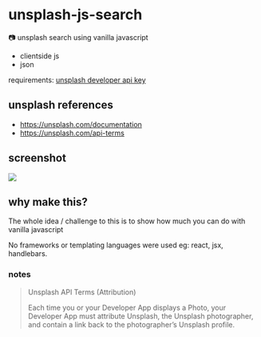 # unsplash-js-search
:camera: unsplash search using vanilla javascript

- clientside js
- json

requirements: [unsplash developer api key](https://unsplash.com/developers)

## unsplash references

- https://unsplash.com/documentation
- https://unsplash.com/api-terms

## screenshot

![](https://raw.githubusercontent.com/equk/unsplash-js-search/master/screenshot.jpg)

## why make this?

The whole idea / challenge to this is to show how much you can do with vanilla javascript

No frameworks or templating languages were used eg: react, jsx, handlebars.

### notes

> Unsplash API Terms (Attribution)
>
> Each time you or your Developer App displays a Photo, your Developer App must attribute Unsplash, the Unsplash photographer, and contain a link back to the photographer’s Unsplash profile.